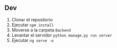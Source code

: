 ## Dev

1. Clonar el repositorio
2. Ejecutar `npm install`
3. Moverse a la carpeta `Backend`
4. Levantar el servidor `python manage.py run server`
5. Ejecutar `ng serve -o`

